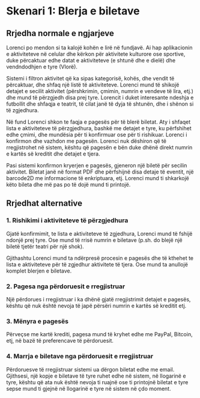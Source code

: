 
# Skenari 1: Blerja e biletave

## Rrjedha normale e ngjarjeve

Lorenci po mendon si ta kalojë kohën e lirë në fundjavë.  Ai hap
aplikacionin e aktiviteteve në celular dhe kërkon për aktivitete
kulturore ose sportive, duke përcaktuar edhe datat e aktiviteteve (e
shtunë dhe e dielë) dhe vendndodhjen e tyre (Vlorë).

Sistemi i filtron aktivitet që ka sipas kategorisë, kohës, dhe vendit
të përcaktuar, dhe shfaq një listë të aktiviteteve. Lorenci mund të
shikojë detajet e secilit aktivitet (përshkrimin, çmimin, numrin e
vendeve të lira, etj.) dhe mund të përzgjedh disa prej tyre. Lorencit
i duket interesante ndeshja e futbollit dhe shfaqja e teatrit, të
cilat janë të dyja të shtunën, dhe i shënon si të zgjedhura.

Në fund Lorenci shkon te faqja e pagesës për të blerë biletat.  Aty i
shfaqet lista e aktiviteteve të përzgjedhura, bashkë me detajet e
tyre, ku përfshihet edhe çmimi, dhe mundësia për ti konfirmuar ose për
ti rishikuar. Lorenci i konfirmon dhe vazhdon me pagesën. Lorenci nuk
dëshiron që të rregjistrohet në sistem, kështu që pagesën e bën duke
dhënë direkt numrin e kartës së kreditit dhe detajet e tjera.

Pasi sistemi konfirmon kryerjen e pagesës, gjeneron një biletë për
secilin aktivitet. Biletat janë në format PDF dhe përfshijnë disa
detaje të eventit, një barcode2D me informacione të enkriptuara,
etj. Lorenci mund ti shkarkojë këto bileta dhe më pas po të dojë mund
ti printojë.

## Rrjedhat alternative

### 1. Rishikimi i aktiviteteve të përzgjedhura

Gjatë konfirmimit, te lista e aktiviteteve të zgjedhura, Lorenci mund
të fshijë ndonjë prej tyre. Ose mund të rrisë numrin e biletave (p.sh.
do blejë një biletë tjetër teatri për një shok).

Gjithashtu Lorenci mund ta ndërpresë procesin e pagesës dhe të kthehet
te lista e aktiviteteve për të zgjedhur aktivitete të tjera. Ose mund ta
anullojë komplet blerjen e biletave.

### 2. Pagesa nga përdoruesit e rregjistruar

Një përdorues i rregjistruar i ka dhënë gjatë rregjistrimit detajet
e pagesës, kështu që nuk është nevoja të japë përsëri numrin e kartës
së kreditit etj.

### 3. Mënyra e pagesës

Përveçse me kartë krediti, pagesa mund të kryhet edhe me PayPal,
Bitcoin, etj, në bazë të preferencave të përdoruesit.

### 4. Marrja e biletave nga përdoruesit e rregjistruar

Përdoruesve të rregjistruar sistemi ua dërgon biletat edhe me email.
Gjithsesi, një kopje e biletave të tyre ruhet edhe në sistem, në
llogarinë e tyre, kështu që ata nuk është nevoja ti ruajnë ose ti
printojnë biletat e tyre sepse mund ti gjejnë në llogarinë e tyre në
sistem në çdo moment.
